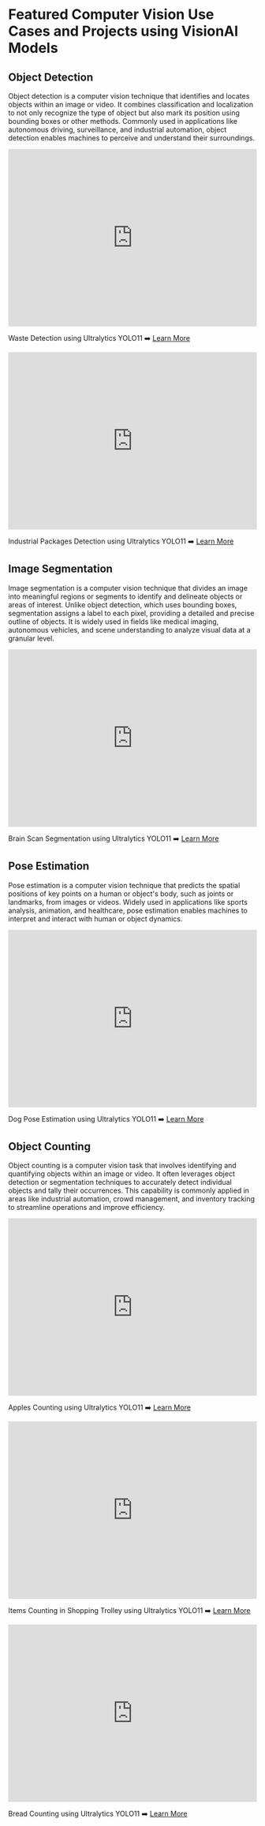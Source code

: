 # Featured Computer Vision Use Cases and Projects using VisionAI Models

## Object Detection

Object detection is a computer vision technique that identifies and locates objects within an image or video. It combines classification and localization to not only recognize the type of object but also mark its position using bounding boxes or other methods. Commonly used in applications like autonomous driving, surveillance, and industrial automation, object detection enables machines to perceive and understand their surroundings.

<div class="video-section">
  <div class="video-card">
    <iframe width="100%" height="360" src="https://www.youtube.com/embed/VhzkygLZido" title="YouTube video player" frameborder="0" allow="accelerometer; autoplay; clipboard-write; encrypted-media; gyroscope; picture-in-picture" allowfullscreen></iframe>
    <p>Waste Detection using Ultralytics YOLO11 ➡️ <a href="https://www.youtube.com/embed/VhzkygLZido" target="_blank">Learn More</a></p>
  </div>
  <div class="video-card">
    <iframe width="100%" height="360" src="https://www.youtube.com/embed/KGyP10JOwvw" title="YouTube video player" frameborder="0" allow="accelerometer; autoplay; clipboard-write; encrypted-media; gyroscope; picture-in-picture" allowfullscreen></iframe>
    <p>Industrial Packages Detection using Ultralytics YOLO11 ➡️ <a href="https://www.youtube.com/embed/KGyP10JOwvw" target="_blank">Learn More</a></p>
  </div>
</div>

## Image Segmentation

Image segmentation is a computer vision technique that divides an image into meaningful regions or segments to identify and delineate objects or areas of interest. Unlike object detection, which uses bounding boxes, segmentation assigns a label to each pixel, providing a detailed and precise outline of objects. It is widely used in fields like medical imaging, autonomous vehicles, and scene understanding to analyze visual data at a granular level.

<div class="video-section">
  <div class="video-card">
    <iframe width="100%" height="360" src="https://www.youtube.com/embed/9F0fry__HPE" title="YouTube video player" frameborder="0" allow="accelerometer; autoplay; clipboard-write; encrypted-media; gyroscope; picture-in-picture" allowfullscreen></iframe>
    <p>Brain Scan Segmentation using Ultralytics YOLO11 ➡️ <a href="https://www.youtube.com/embed/9F0fry__HPE" target="_blank">Learn More</a></p>
  </div>
</div>

## Pose Estimation

Pose estimation is a computer vision technique that predicts the spatial positions of key points on a human or object's body, such as joints or landmarks, from images or videos. Widely used in applications like sports analysis, animation, and healthcare, pose estimation enables machines to interpret and interact with human or object dynamics.

<div class="video-section">
  <div class="video-card">
    <iframe width="100%" height="360" src="https://www.youtube.com/embed/PmiWQgdTAuA" title="YouTube video player" frameborder="0" allow="accelerometer; autoplay; clipboard-write; encrypted-media; gyroscope; picture-in-picture" allowfullscreen></iframe>
    <p>Dog Pose Estimation using Ultralytics YOLO11 ➡️ <a href="https://www.youtube.com/embed/PmiWQgdTAuA" target="_blank">Learn More</a></p>
  </div>
</div>

## Object Counting

Object counting is a computer vision task that involves identifying and quantifying objects within an image or video. It often leverages object detection or segmentation techniques to accurately detect individual objects and tally their occurrences. This capability is commonly applied in areas like industrial automation, crowd management, and inventory tracking to streamline operations and improve efficiency.

<div class="video-section">
  <div class="video-card">
    <iframe width="100%" height="360" src="https://www.youtube.com/embed/g5Onls24Djg" title="YouTube video player" frameborder="0" allow="accelerometer; autoplay; clipboard-write; encrypted-media; gyroscope; picture-in-picture" allowfullscreen></iframe>
    <p>Apples Counting using Ultralytics YOLO11 ➡️ <a href="https://www.youtube.com/embed/g5Onls24Djg" target="_blank">Learn More</a></p>
  </div>
  <div class="video-card">
    <iframe width="100%" height="360" src="https://www.youtube.com/embed/eoOkYDJIDHo" title="YouTube video player" frameborder="0" allow="accelerometer; autoplay; clipboard-write; encrypted-media; gyroscope; picture-in-picture" allowfullscreen></iframe>
    <p>Items Counting in Shopping Trolley using Ultralytics YOLO11 ➡️ <a href="https://www.youtube.com/embed/eoOkYDJIDHo" target="_blank">Learn More</a></p>
  </div>
  <div class="video-card">
    <iframe width="100%" height="360" src="https://www.youtube.com/embed/1qyxTP2U_Ow" title="YouTube video player" frameborder="0" allow="accelerometer; autoplay; clipboard-write; encrypted-media; gyroscope; picture-in-picture" allowfullscreen></iframe>
    <p>Bread Counting using Ultralytics YOLO11 ➡️ <a href="https://www.youtube.com/embed/1qyxTP2U_Ow" target="_blank">Learn More</a></p>
  </div>
</div>